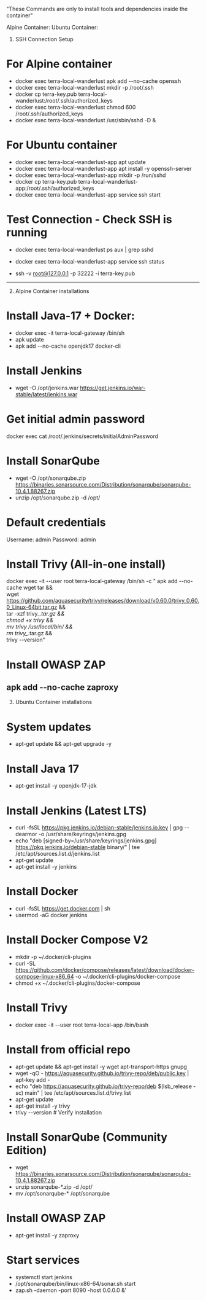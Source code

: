 
"These Commands are only to install tools and dependencies inside the container"

Alpine Container: <terra-local-gateway>
Ubuntu Container: <terra-local-app>

1. SSH Connection Setup
# For Alpine container
- docker exec terra-local-wanderlust apk add --no-cache openssh
- docker exec terra-local-wanderlust mkdir -p /root/.ssh
- docker cp terra-key.pub terra-local-wanderlust:/root/.ssh/authorized_keys
- docker exec terra-local-wanderlust chmod 600 /root/.ssh/authorized_keys
- docker exec terra-local-wanderlust /usr/sbin/sshd -D &

# For Ubuntu container
- docker exec terra-local-wanderlust-app apt update
- docker exec terra-local-wanderlust-app apt install -y openssh-server
- docker exec terra-local-wanderlust-app mkdir -p /run/sshd
- docker cp terra-key.pub terra-local-wanderlust-app:/root/.ssh/authorized_keys
- docker exec terra-local-wanderlust-app service ssh start


# Test Connection - Check SSH is running
- docker exec terra-local-wanderlust ps aux | grep sshd
- docker exec terra-local-wanderlust-app service ssh status

- ssh -v root@127.0.0.1 -p 32222 -i terra-key.pub
-----------------------------------------------------------------------


2. Alpine Container installations
# Install Java-17 + Docker:
- docker exec -it terra-local-gateway /bin/sh
- apk update
- apk add --no-cache openjdk17 docker-cli

# Install Jenkins
- wget -O /opt/jenkins.war https://get.jenkins.io/war-stable/latest/jenkins.war
# Get initial admin password
docker exec <terra-local-gateway> cat /root/.jenkins/secrets/initialAdminPassword

# Install SonarQube
- wget -O /opt/sonarqube.zip https://binaries.sonarsource.com/Distribution/sonarqube/sonarqube-10.4.1.88267.zip
- unzip /opt/sonarqube.zip -d /opt/
# Default credentials
Username: admin
Password: admin

# Install Trivy (All-in-one install)
docker exec -it --user root terra-local-gateway /bin/sh -c "
apk add --no-cache wget tar && \
wget https://github.com/aquasecurity/trivy/releases/download/v0.60.0/trivy_0.60.0_Linux-64bit.tar.gz && \
tar -xzf trivy_*.tar.gz && \
chmod +x trivy && \
mv trivy /usr/local/bin/ && \
rm trivy_*.tar.gz && \
trivy --version"

# Install OWASP ZAP
apk add --no-cache zaproxy
--------------------------------------------------------------------------------


3. Ubuntu Container installations
# System updates
- apt-get update && apt-get upgrade -y

# Install Java 17
- apt-get install -y openjdk-17-jdk

# Install Jenkins (Latest LTS)
- curl -fsSL https://pkg.jenkins.io/debian-stable/jenkins.io.key | gpg --dearmor -o /usr/share/keyrings/jenkins.gpg
- echo "deb [signed-by=/usr/share/keyrings/jenkins.gpg] https://pkg.jenkins.io/debian-stable binary/" | tee /etc/apt/sources.list.d/jenkins.list
- apt-get update
- apt-get install -y jenkins

# Install Docker
- curl -fsSL https://get.docker.com | sh
- usermod -aG docker jenkins

# Install Docker Compose V2
- mkdir -p ~/.docker/cli-plugins
- curl -SL https://github.com/docker/compose/releases/latest/download/docker-compose-linux-x86_64 -o ~/.docker/cli-plugins/docker-compose
- chmod +x ~/.docker/cli-plugins/docker-compose

# Install Trivy
- docker exec -it --user root terra-local-app /bin/bash
# Install from official repo
- apt-get update && apt-get install -y wget apt-transport-https gnupg
- wget -qO - https://aquasecurity.github.io/trivy-repo/deb/public.key | apt-key add -
- echo "deb https://aquasecurity.github.io/trivy-repo/deb $(lsb_release -sc) main" | tee /etc/apt/sources.list.d/trivy.list
- apt-get update
- apt-get install -y trivy
- trivy --version    # Verify installation

# Install SonarQube (Community Edition)
- wget https://binaries.sonarsource.com/Distribution/sonarqube/sonarqube-10.4.1.88267.zip
- unzip sonarqube-*.zip -d /opt/
- mv /opt/sonarqube-* /opt/sonarqube

# Install OWASP ZAP
- apt-get install -y zaproxy

# Start services
- systemctl start jenkins
- /opt/sonarqube/bin/linux-x86-64/sonar.sh start
- zap.sh -daemon -port 8090 -host 0.0.0.0 &'


